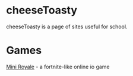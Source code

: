 # cheeseToasty
cheeseToasty is a page of sites useful for school.

# Games
[Mini Royale](https://miniroyale.io) - a fortnite-like online io game
